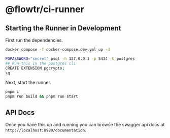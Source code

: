 # @flowtr/ci-runner

## Starting the Runner in Development

First run the dependencies.

```zsh
docker compose -f docker-compose.dev.yml up -d

PGPASSWORD="secret" psql -h 127.0.0.1 -p 5434 -U postgres
## Run this in the postgres cli
CREATE EXTENSION pgcrypto;
\q
```

Next, start the runner.

```zsh
pnpm i
pnpm run build && pnpm run start
```

## API Docs

Once you have this up and running you can browse the swagger api docs at
`http://localhost:8989/documentation`.
